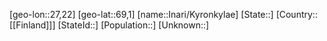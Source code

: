 ﻿---
location: [69,1,27,22]
type: City
tags:
- geo/City


SpocWebEntityId: 31109
isDeleted: false
confidential: public

---
[geo-lon::27,22]
[geo-lat::69,1]
[name::Inari/Kyronkylae]
[State::]
[Country::[[Finland]]]
[StateId::]
[Population::]
[Unknown::]


